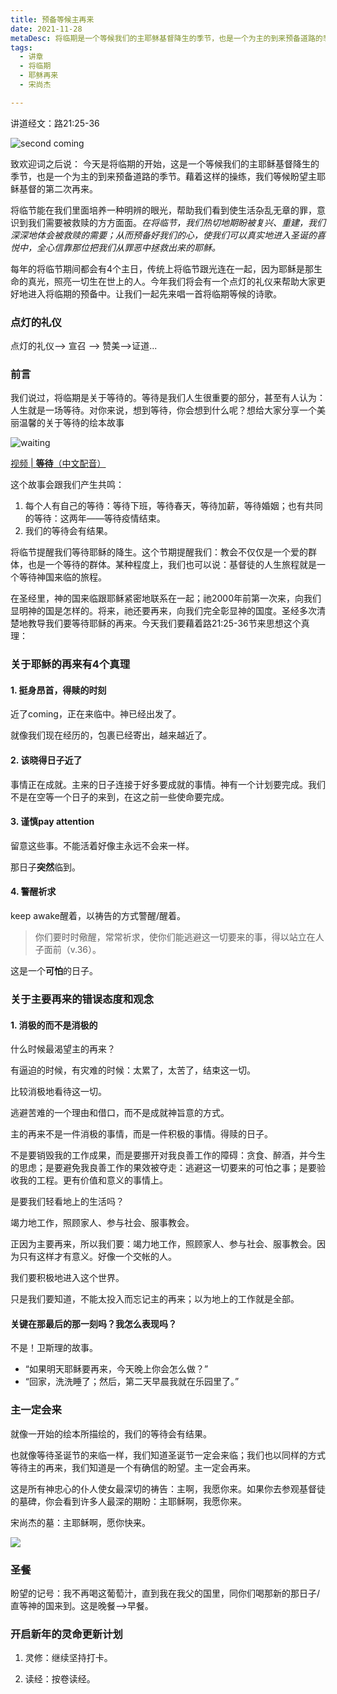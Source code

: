 ```yaml
---
title: 预备等候主再来
date: 2021-11-28
metaDesc: 将临期是一个等候我们的主耶稣基督降生的季节，也是一个为主的到来预备道路的季节。藉着这样的操练，我们等候盼望主耶稣基督的第二次再来。
tags:
  - 讲章
  - 将临期
  - 耶稣再来
  - 宋尚杰

---
```



讲道经文：路21:25-36

![second coming](https://i.ibb.co/RH8dbnv/second-coming.jpg)

致欢迎词之后说：
今天是将临期的开始，这是一个等候我们的主耶稣基督降生的季节，也是一个为主的到来预备道路的季节。藉着这样的操练，我们等候盼望主耶稣基督的第二次再来。

将临节能在我们里面培养一种明辨的眼光，帮助我们看到使生活杂乱无章的罪，意识到我们需要被救赎的方方面面。*在将临节，我们热切地期盼被复兴、重建，我们深深地体会被救赎的需要；从而预备好我们的心，使我们可以真实地进入圣诞的喜悦中，全心信靠那位把我们从罪恶中拯救出来的耶稣。*

每年的将临节期间都会有4个主日，传统上将临节跟光连在一起，因为耶稣是那生命的真光，照亮一切生在世上的人。今年我们将会有一个点灯的礼仪来帮助大家更好地进入将临期的预备中。让我们一起先来唱一首将临期等候的诗歌。

### 点灯的礼仪
点灯的礼仪--> 宣召 --> 赞美-->证道...

### 前言

我们说过，将临期是关于等待的。等待是我们人生很重要的部分，甚至有人认为：人生就是一场等待。对你来说，想到等待，你会想到什么呢？想给大家分享一个美丽温馨的关于等待的绘本故事

![waiting](https://i.ibb.co/1nFrZ7t/waiting.jpg)

[视频 | **等待**（中文配音）](https://zhuanlan.zhihu.com/p/362684686)

这个故事会跟我们产生共鸣：
1. 每个人有自己的等待：等待下班，等待春天，等待加薪，等待婚姻；也有共同的等待：这两年——等待疫情结束。
2. 我们的等待会有结果。



将临节提醒我们等待耶稣的降生。这个节期提醒我们：教会不仅仅是一个爱的群体，也是一个等待的群体。某种程度上，我们也可以说：基督徒的人生旅程就是一个等待神国来临的旅程。

在圣经里，神的国来临跟耶稣紧密地联系在一起；祂2000年前第一次来，向我们显明神的国是怎样的。将来，祂还要再来，向我们完全彰显神的国度。圣经多次清楚地教导我们要等待耶稣的再来。今天我们要藉着路21:25-36节来思想这个真理：





### 关于耶稣的再来有4个真理



#### 1. 挺身昂首，得赎的时刻

近了coming，正在来临中。神已经出发了。

就像我们现在经历的，包裹已经寄出，越来越近了。

#### 2. 该晓得日子近了

事情正在成就。主来的日子连接于好多要成就的事情。神有一个计划要完成。我们不是在空等一个日子的来到，在这之前一些使命要完成。



#### 3. 谨慎pay attention

留意这些事。不能活着好像主永远不会来一样。

那日子**突然**临到。

#### 4. 警醒祈求

keep awake醒着，以祷告的方式警醒/醒着。

> 你们要时时儆醒，常常祈求，使你们能逃避这一切要来的事，得以站立在人子面前（v.36）。

这是一个**可怕**的日子。







### 关于主要再来的错误态度和观念

#### 1. 消极的而不是消极的

什么时候最渴望主的再来？

有逼迫的时候，有灾难的时候：太累了，太苦了，结束这一切。

比较消极地看待这一切。

逃避苦难的一个理由和借口，而不是成就神旨意的方式。

主的再来不是一件消极的事情，而是一件积极的事情。得赎的日子。

不是要销毁我的工作成果，而是要挪开对我良善工作的障碍：贪食、醉酒，并今生的思虑；是要避免我良善工作的果效被夺走：逃避这一切要来的可怕之事；是要验收我的工程。更有价值和意义的事情上。



是要我们轻看地上的生活吗？

竭力地工作，照顾家人、参与社会、服事教会。

正因为主要再来，所以我们要：竭力地工作，照顾家人、参与社会、服事教会。因为只有这样才有意义。好像一个交帐的人。

我们要积极地进入这个世界。

只是我们要知道，不能太投入而忘记主的再来；以为地上的工作就是全部。













#### 关键在那最后的那一刻吗？我怎么表现吗？

不是！卫斯理的故事。
- “如果明天耶稣要再来，今天晚上你会怎么做？”
- “回家，洗洗睡了；然后，第二天早晨我就在乐园里了。”










### 主一定会来

就像一开始的绘本所描绘的，我们的等待会有结果。

也就像等待圣诞节的来临一样，我们知道圣诞节一定会来临；我们也以同样的方式等待主的再来，我们知道是一个有确信的盼望。主一定会再来。

这是所有神忠心的仆人使女最深切的祷告：主啊，我愿你来。如果你去参观基督徒的墓碑，你会看到许多人最深的期盼：主耶稣啊，我愿你来。

宋尚杰的墓：主耶稣啊，愿你快来。

![](https://i.ibb.co/1rG4bsj/image.jpg)


### 圣餐
盼望的记号：我不再喝这葡萄汁，直到我在我父的国里，同你们喝那新的那日子/直等神的国来到。这是晚餐-->早餐。



### 开启新年的灵命更新计划

1. 灵修：继续坚持打卡。

2. 读经：按卷读经。

